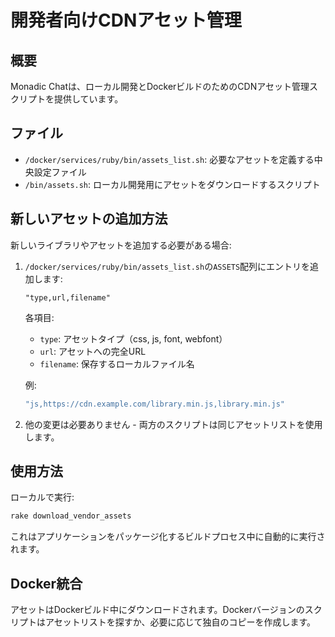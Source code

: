 # 開発者向けCDNアセット管理

## 概要

Monadic Chatは、ローカル開発とDockerビルドのためのCDNアセット管理スクリプトを提供しています。

## ファイル

- `/docker/services/ruby/bin/assets_list.sh`: 必要なアセットを定義する中央設定ファイル
- `/bin/assets.sh`: ローカル開発用にアセットをダウンロードするスクリプト

## 新しいアセットの追加方法

新しいライブラリやアセットを追加する必要がある場合:

1. `/docker/services/ruby/bin/assets_list.sh`の`ASSETS`配列にエントリを追加します:
   ```
   "type,url,filename"
   ```

   各項目:
   - `type`: アセットタイプ（css, js, font, webfont）
   - `url`: アセットへの完全URL
   - `filename`: 保存するローカルファイル名

   例:
   ```bash
   "js,https://cdn.example.com/library.min.js,library.min.js"
   ```

2. 他の変更は必要ありません - 両方のスクリプトは同じアセットリストを使用します。

## 使用方法

ローカルで実行:
```bash
rake download_vendor_assets
```

これはアプリケーションをパッケージ化するビルドプロセス中に自動的に実行されます。

## Docker統合

アセットはDockerビルド中にダウンロードされます。Dockerバージョンのスクリプトはアセットリストを探すか、必要に応じて独自のコピーを作成します。
